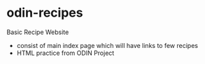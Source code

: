 # odin-recipes

Basic Recipe Website
- consist of main index page which will have links to few recipes
- HTML practice from ODIN Project